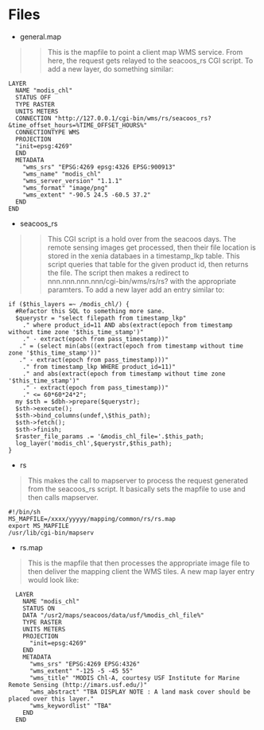 # Files #

  * general.map
> > This is the mapfile to point a client map WMS service. From here, the request gets relayed to the seacoos\_rs CGI script. To add a new layer, do something similar:
```
LAYER
  NAME "modis_chl"
  STATUS OFF
  TYPE RASTER
  UNITS METERS
  CONNECTION "http://127.0.0.1/cgi-bin/wms/rs/seacoos_rs?&time_offset_hours=%TIME_OFFSET_HOURS%"
  CONNECTIONTYPE WMS
  PROJECTION
  "init=epsg:4269"
  END
  METADATA
    "wms_srs" "EPSG:4269 epsg:4326 EPSG:900913"
    "wms_name" "modis_chl"
    "wms_server_version" "1.1.1"
    "wms_format" "image/png"
    "wms_extent" "-90.5 24.5 -60.5 37.2"
  END
END
```

  * seacoos\_rs
> > This CGI script is a hold over from the seacoos days. The remote sensing images get processed, then their file location is stored in the xenia databaes in a timestamp\_lkp table. This script queries that table for the given product id, then returns the file. The script then makes a redirect to nnn.nnn.nnn.nnn/cgi-bin/wms/rs/rs? with the appropriate paramters.
> > To add a new layer add an entry similar to:
```
if ($this_layers =~ /modis_chl/) {
  #Refactor this SQL to something more sane.
  $querystr = "select filepath from timestamp_lkp"
    ." where product_id=11 AND abs(extract(epoch from timestamp without time zone '$this_time_stamp')"
    ." - extract(epoch from pass_timestamp))"
   ." = (select min(abs((extract(epoch from timestamp without time zone '$this_time_stamp'))"
   ." - extract(epoch from pass_timestamp)))"
    ." from timestamp_lkp WHERE product_id=11)"
    ." and abs(extract(epoch from timestamp without time zone '$this_time_stamp')"
    ." - extract(epoch from pass_timestamp))"
    ." <= 60*60*24*2";
  my $sth = $dbh->prepare($querystr);
  $sth->execute();
  $sth->bind_columns(undef,\$this_path);
  $sth->fetch();
  $sth->finish;
  $raster_file_params .= '&modis_chl_file='.$this_path;
  log_layer('modis_chl',$querystr,$this_path);
}
```

  * rs

> This makes the call to mapserver to process the request generated from the seacoos\_rs script. It basically sets the mapfile to use and then calls mapserver.
```
#!/bin/sh
MS_MAPFILE=/xxxx/yyyyy/mapping/common/rs/rs.map
export MS_MAPFILE
/usr/lib/cgi-bin/mapserv

```
  * rs.map
> This is the mapfile that then processes the appropriate image file to then deliver the mapping client the WMS tiles. A new map layer entry would look like:
```
  LAYER
    NAME "modis_chl"
    STATUS ON
    DATA "/usr2/maps/seacoos/data/usf/%modis_chl_file%"
    TYPE RASTER
    UNITS METERS
    PROJECTION
      "init=epsg:4269"
    END
    METADATA
      "wms_srs" "EPSG:4269 EPSG:4326"
      "wms_extent" "-125 -5 -45 55"
      "wms_title" "MODIS Chl-A, courtesy USF Institute for Marine Remote Sensing (http://imars.usf.edu/)"
      "wms_abstract" "TBA DISPLAY NOTE : A land mask cover should be placed over this layer."
      "wms_keywordlist" "TBA"
    END
  END

```